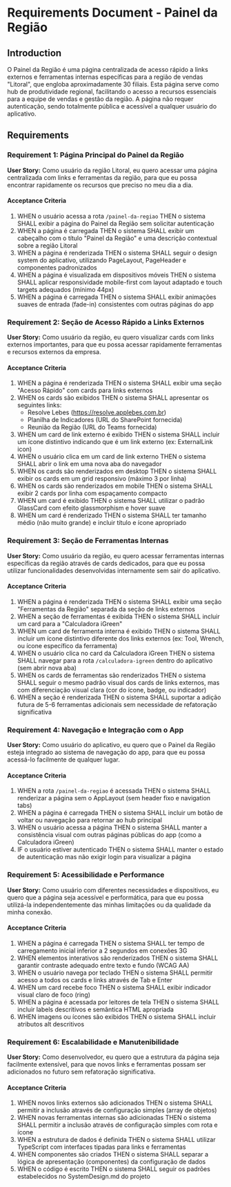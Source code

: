# Requirements Document - Painel da Região

## Introduction

O Painel da Região é uma página centralizada de acesso rápido a links externos e ferramentas internas específicas para a região de vendas "Litoral", que engloba aproximadamente 30 filiais. Esta página serve como hub de produtividade regional, facilitando o acesso a recursos essenciais para a equipe de vendas e gestão da região. A página não requer autenticação, sendo totalmente pública e acessível a qualquer usuário do aplicativo.

## Requirements

### Requirement 1: Página Principal do Painel da Região

**User Story:** Como usuário da região Litoral, eu quero acessar uma página centralizada com links e ferramentas da região, para que eu possa encontrar rapidamente os recursos que preciso no meu dia a dia.

#### Acceptance Criteria

1. WHEN o usuário acessa a rota `/painel-da-regiao` THEN o sistema SHALL exibir a página do Painel da Região sem solicitar autenticação
2. WHEN a página é carregada THEN o sistema SHALL exibir um cabeçalho com o título "Painel da Região" e uma descrição contextual sobre a região Litoral
3. WHEN a página é renderizada THEN o sistema SHALL seguir o design system do aplicativo, utilizando PageLayout, PageHeader e componentes padronizados
4. WHEN a página é visualizada em dispositivos móveis THEN o sistema SHALL aplicar responsividade mobile-first com layout adaptado e touch targets adequados (mínimo 44px)
5. WHEN a página é carregada THEN o sistema SHALL exibir animações suaves de entrada (fade-in) consistentes com outras páginas do app

### Requirement 2: Seção de Acesso Rápido a Links Externos

**User Story:** Como usuário da região, eu quero visualizar cards com links externos importantes, para que eu possa acessar rapidamente ferramentas e recursos externos da empresa.

#### Acceptance Criteria

1. WHEN a página é renderizada THEN o sistema SHALL exibir uma seção "Acesso Rápido" com cards para links externos
2. WHEN os cards são exibidos THEN o sistema SHALL apresentar os seguintes links:
   - Resolve Lebes (https://resolve.applebes.com.br)
   - Planilha de Indicadores (URL do SharePoint fornecida)
   - Reunião da Região (URL do Teams fornecida)
3. WHEN um card de link externo é exibido THEN o sistema SHALL incluir um ícone distintivo indicando que é um link externo (ex: ExternalLink icon)
4. WHEN o usuário clica em um card de link externo THEN o sistema SHALL abrir o link em uma nova aba do navegador
5. WHEN os cards são renderizados em desktop THEN o sistema SHALL exibir os cards em um grid responsivo (máximo 3 por linha)
6. WHEN os cards são renderizados em mobile THEN o sistema SHALL exibir 2 cards por linha com espaçamento compacto
7. WHEN um card é exibido THEN o sistema SHALL utilizar o padrão GlassCard com efeito glassmorphism e hover suave
8. WHEN um card é renderizado THEN o sistema SHALL ter tamanho médio (não muito grande) e incluir título e ícone apropriado

### Requirement 3: Seção de Ferramentas Internas

**User Story:** Como usuário da região, eu quero acessar ferramentas internas específicas da região através de cards dedicados, para que eu possa utilizar funcionalidades desenvolvidas internamente sem sair do aplicativo.

#### Acceptance Criteria

1. WHEN a página é renderizada THEN o sistema SHALL exibir uma seção "Ferramentas da Região" separada da seção de links externos
2. WHEN a seção de ferramentas é exibida THEN o sistema SHALL incluir um card para a "Calculadora iGreen"
3. WHEN um card de ferramenta interna é exibido THEN o sistema SHALL incluir um ícone distintivo diferente dos links externos (ex: Tool, Wrench, ou ícone específico da ferramenta)
4. WHEN o usuário clica no card da Calculadora iGreen THEN o sistema SHALL navegar para a rota `/calculadora-igreen` dentro do aplicativo (sem abrir nova aba)
5. WHEN os cards de ferramentas são renderizados THEN o sistema SHALL seguir o mesmo padrão visual dos cards de links externos, mas com diferenciação visual clara (cor do ícone, badge, ou indicador)
6. WHEN a seção é renderizada THEN o sistema SHALL suportar a adição futura de 5-6 ferramentas adicionais sem necessidade de refatoração significativa

### Requirement 4: Navegação e Integração com o App

**User Story:** Como usuário do aplicativo, eu quero que o Painel da Região esteja integrado ao sistema de navegação do app, para que eu possa acessá-lo facilmente de qualquer lugar.

#### Acceptance Criteria

1. WHEN a rota `/painel-da-regiao` é acessada THEN o sistema SHALL renderizar a página sem o AppLayout (sem header fixo e navigation tabs)
2. WHEN a página é carregada THEN o sistema SHALL incluir um botão de voltar ou navegação para retornar ao hub principal
3. WHEN o usuário acessa a página THEN o sistema SHALL manter a consistência visual com outras páginas públicas do app (como a Calculadora iGreen)
4. IF o usuário estiver autenticado THEN o sistema SHALL manter o estado de autenticação mas não exigir login para visualizar a página

### Requirement 5: Acessibilidade e Performance

**User Story:** Como usuário com diferentes necessidades e dispositivos, eu quero que a página seja acessível e performática, para que eu possa utilizá-la independentemente das minhas limitações ou da qualidade da minha conexão.

#### Acceptance Criteria

1. WHEN a página é carregada THEN o sistema SHALL ter tempo de carregamento inicial inferior a 2 segundos em conexões 3G
2. WHEN elementos interativos são renderizados THEN o sistema SHALL garantir contraste adequado entre texto e fundo (WCAG AA)
3. WHEN o usuário navega por teclado THEN o sistema SHALL permitir acesso a todos os cards e links através de Tab e Enter
4. WHEN um card recebe foco THEN o sistema SHALL exibir indicador visual claro de foco (ring)
5. WHEN a página é acessada por leitores de tela THEN o sistema SHALL incluir labels descritivos e semântica HTML apropriada
6. WHEN imagens ou ícones são exibidos THEN o sistema SHALL incluir atributos alt descritivos

### Requirement 6: Escalabilidade e Manutenibilidade

**User Story:** Como desenvolvedor, eu quero que a estrutura da página seja facilmente extensível, para que novos links e ferramentas possam ser adicionados no futuro sem refatoração significativa.

#### Acceptance Criteria

1. WHEN novos links externos são adicionados THEN o sistema SHALL permitir a inclusão através de configuração simples (array de objetos)
2. WHEN novas ferramentas internas são adicionadas THEN o sistema SHALL permitir a inclusão através de configuração simples com rota e ícone
3. WHEN a estrutura de dados é definida THEN o sistema SHALL utilizar TypeScript com interfaces tipadas para links e ferramentas
4. WHEN componentes são criados THEN o sistema SHALL separar a lógica de apresentação (componentes) da configuração de dados
5. WHEN o código é escrito THEN o sistema SHALL seguir os padrões estabelecidos no SystemDesign.md do projeto
